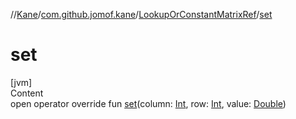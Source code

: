 //[Kane](../../index.md)/[com.github.jomof.kane](../index.md)/[LookupOrConstantMatrixRef](index.md)/[set](set.md)



# set  
[jvm]  
Content  
open operator override fun [set](set.md)(column: [Int](https://kotlinlang.org/api/latest/jvm/stdlib/kotlin/-int/index.html), row: [Int](https://kotlinlang.org/api/latest/jvm/stdlib/kotlin/-int/index.html), value: [Double](https://kotlinlang.org/api/latest/jvm/stdlib/kotlin/-double/index.html))  



